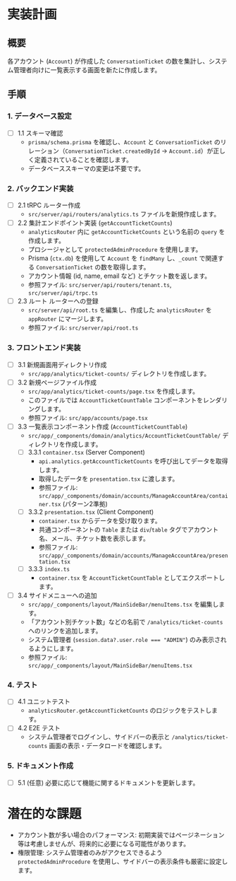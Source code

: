# 実装計画

## 概要

各アカウント (`Account`) が作成した `ConversationTicket` の数を集計し、システム管理者向けに一覧表示する画面を新たに作成します。

## 手順

### 1. データベース設定

- [ ] 1.1 スキーマ確認
  - `prisma/schema.prisma` を確認し、`Account` と `ConversationTicket` のリレーション（`ConversationTicket.createdById` -> `Account.id`）が正しく定義されていることを確認します。
  - データベーススキーマの変更は不要です。

### 2. バックエンド実装

- [ ] 2.1 tRPC ルーター作成
  - `src/server/api/routers/analytics.ts` ファイルを新規作成します。
- [ ] 2.2 集計エンドポイント実装 (`getAccountTicketCounts`)
  - `analyticsRouter` 内に `getAccountTicketCounts` という名前の `query` を作成します。
  - プロシージャとして `protectedAdminProcedure` を使用します。
  - Prisma (`ctx.db`) を使用して `Account` を `findMany` し、`_count` で関連する `ConversationTicket` の数を取得します。
  - アカウント情報 (id, name, email など) とチケット数を返します。
  - 参照ファイル: `src/server/api/routers/tenant.ts`, `src/server/api/trpc.ts`
- [ ] 2.3 ルート ルーターへの登録
  - `src/server/api/root.ts` を編集し、作成した `analyticsRouter` を `appRouter` にマージします。
  - 参照ファイル: `src/server/api/root.ts`

### 3. フロントエンド実装

- [ ] 3.1 新規画面用ディレクトリ作成
  - `src/app/analytics/ticket-counts/` ディレクトリを作成します。
- [ ] 3.2 新規ページファイル作成
  - `src/app/analytics/ticket-counts/page.tsx` を作成します。
  - このファイルでは `AccountTicketCountTable` コンポーネントをレンダリングします。
  - 参照ファイル: `src/app/accounts/page.tsx`
- [ ] 3.3 一覧表示コンポーネント作成 (`AccountTicketCountTable`)
  - `src/app/_components/domain/analytics/AccountTicketCountTable/` ディレクトリを作成します。
  - [ ] 3.3.1 `container.tsx` (Server Component)
    - `api.analytics.getAccountTicketCounts` を呼び出してデータを取得します。
    - 取得したデータを `presentation.tsx` に渡します。
    - 参照ファイル: `src/app/_components/domain/accounts/ManageAccountArea/container.tsx` (パターン2準拠)
  - [ ] 3.3.2 `presentation.tsx` (Client Component)
    - `container.tsx` からデータを受け取ります。
    - 共通コンポーネントの `Table` または `div`/`table` タグでアカウント名、メール、チケット数を表示します。
    - 参照ファイル: `src/app/_components/domain/accounts/ManageAccountArea/presentation.tsx`
  - [ ] 3.3.3 `index.ts`
    - `container.tsx` を `AccountTicketCountTable` としてエクスポートします。
- [ ] 3.4 サイドメニューへの追加
  - `src/app/_components/layout/MainSideBar/menuItems.tsx` を編集します。
  - 「アカウント別チケット数」などの名前で `/analytics/ticket-counts` へのリンクを追加します。
  - システム管理者 (`session.data?.user.role === "ADMIN"`) のみ表示されるようにします。
  - 参照ファイル: `src/app/_components/layout/MainSideBar/menuItems.tsx`

### 4. テスト

- [ ] 4.1 ユニットテスト
  - `analyticsRouter.getAccountTicketCounts` のロジックをテストします。
- [ ] 4.2 E2E テスト
  - システム管理者でログインし、サイドバーの表示と `/analytics/ticket-counts` 画面の表示・データロードを確認します。

### 5. ドキュメント作成

- [ ] 5.1 (任意) 必要に応じて機能に関するドキュメントを更新します。

# 潜在的な課題

- アカウント数が多い場合のパフォーマンス: 初期実装ではページネーション等は考慮しませんが、将来的に必要になる可能性があります。
- 権限管理: システム管理者のみがアクセスできるよう `protectedAdminProcedure` を使用し、サイドバーの表示条件も厳密に設定します。
